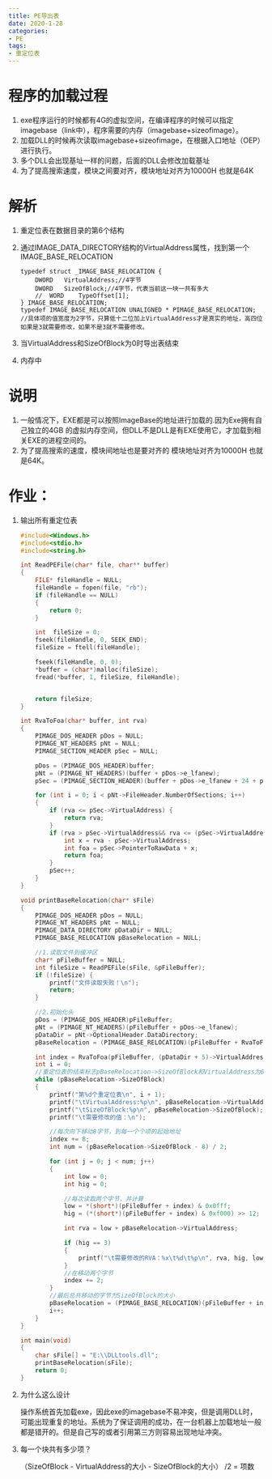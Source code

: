 ```yaml
---
title: PE导出表
date: 2020-1-28
categories: 
- PE
tags: 
- 重定位表
---
```


# 程序的加载过程
1. exe程序运行的时候都有4G的虚拟空间，在编译程序的时候可以指定imagebase（link中），程序需要的内存（imagebase+sizeofimage）。
2. 加载DLL的时候再次读取imagebase+sizeofimage，在根据入口地址（OEP）进行执行。
3. 多个DLL会出现基址一样的问题，后面的DLL会修改加载基址
4. 为了提高搜索速度，模块之间要对齐，模块地址对齐为10000H 也就是64K

# 解析
1. 重定位表在数据目录的第6个结构
2. 通过IMAGE_DATA_DIRECTORY结构的VirtualAddress属性，找到第一个IMAGE_BASE_RELOCATION

    ```
    typedef struct _IMAGE_BASE_RELOCATION {
        DWORD   VirtualAddress;//4字节
        DWORD   SizeOfBlock;//4字节，代表当前这一块一共有多大
        //  WORD    TypeOffset[1];
    } IMAGE_BASE_RELOCATION;
    typedef IMAGE_BASE_RELOCATION UNALIGNED * PIMAGE_BASE_RELOCATION;
    //具体项的值宽度为2字节，只算低十二位加上VirtualAddress才是真实的地址，高四位如果是3就需要修改，如果不是3就不需要修改。
    ```
3. 当VirtualAddress和SizeOfBlock为0时导出表结束
4. 内存中

# 说明
1. 一般情况下，EXE都是可以按照ImageBase的地址进行加载的.因为Exe拥有自己独立的4GB 的虚拟内存空间，但DLL不是DLL是有EXE使用它，才加载到相关EXE的进程空间的。
2. 为了提高搜索的速度，模块间地址也是要对齐的 模块地址对齐为10000H 也就是64K。

# 作业：
1. 输出所有重定位表

    ```c
    #include<Windows.h>
    #include<stdio.h>
    #include<string.h>

    int ReadPEFile(char* file, char** buffer)
    {
        FILE* fileHandle = NULL;
        fileHandle = fopen(file, "rb");
        if (fileHandle == NULL)
        {
            return 0;
        }

        int  fileSize = 0;
        fseek(fileHandle, 0, SEEK_END);
        fileSize = ftell(fileHandle);

        fseek(fileHandle, 0, 0);
        *buffer = (char*)malloc(fileSize);
        fread(*buffer, 1, fileSize, fileHandle);


        return fileSize;
    }

    int RvaToFoa(char* buffer, int rva)
    {
        PIMAGE_DOS_HEADER pDos = NULL;
        PIMAGE_NT_HEADERS pNt = NULL;
        PIMAGE_SECTION_HEADER pSec = NULL;

        pDos = (PIMAGE_DOS_HEADER)buffer;
        pNt = (PIMAGE_NT_HEADERS)(buffer + pDos->e_lfanew);
        pSec = (PIMAGE_SECTION_HEADER)(buffer + pDos->e_lfanew + 24 + pNt->FileHeader.SizeOfOptionalHeader);

        for (int i = 0; i < pNt->FileHeader.NumberOfSections; i++)
        {
            if (rva <= pSec->VirtualAddress) {
                return rva;
            }
            if (rva > pSec->VirtualAddress&& rva <= (pSec->VirtualAddress + pSec->SizeOfRawData)) {
                int x = rva - pSec->VirtualAddress;
                int foa = pSec->PointerToRawData + x;
                return foa;
            }
            pSec++;
        }
    }

    void printBaseRelocation(char* sFile)
    {
        PIMAGE_DOS_HEADER pDos = NULL;
        PIMAGE_NT_HEADERS pNt = NULL;
        PIMAGE_DATA_DIRECTORY pDataDir = NULL;
        PIMAGE_BASE_RELOCATION pBaseRelocation = NULL;

        //1.读取文件到缓冲区
        char* pFileBuffer = NULL;
        int fileSize = ReadPEFile(sFile, &pFileBuffer);
        if (!fileSize) {
            printf("文件读取失败！\n");
            return;
        }

        //2.初始化头
        pDos = (PIMAGE_DOS_HEADER)pFileBuffer;
        pNt = (PIMAGE_NT_HEADERS)(pFileBuffer + pDos->e_lfanew);
        pDataDir = pNt->OptionalHeader.DataDirectory;
        pBaseRelocation = (PIMAGE_BASE_RELOCATION)(pFileBuffer + RvaToFoa(pFileBuffer, (pDataDir + 5)->VirtualAddress));

        int index = RvaToFoa(pFileBuffer, (pDataDir + 5)->VirtualAddress);
        int i = 0;
        //重定位表的结束标志pBaseRelocation->SizeOfBlock和VirtualAddress为0，
        while (pBaseRelocation->SizeOfBlock)
        {
            printf("第%d个重定位表\n", i + 1);
            printf("\tVirtualAddress:%p\n", pBaseRelocation->VirtualAddress);
            printf("\tSizeOfBlock:%p\n", pBaseRelocation->SizeOfBlock);
            printf("\t需要修改的值：\n");

            //每次向下移动8字节，到每一个个项的起始地址
            index += 8;
            int num = (pBaseRelocation->SizeOfBlock - 8) / 2;

            for (int j = 0; j < num; j++)
            {
                int low = 0;
                int hig = 0;

                //每次读取两个字节，并计算
                low = *(short*)(pFileBuffer + index) & 0x0fff;
                hig = (*(short*)(pFileBuffer + index) & 0xf000) >> 12;

                int rva = low + pBaseRelocation->VirtualAddress;

                if (hig == 3)
                {
                    printf("\t需要修改的RVA：%x\t%d\t%p\n", rva, hig, low);
                }
                //在移动两个字节
                index += 2;
            }
            //最后总共移动的字节为SizeOfBlock的大小
            pBaseRelocation = (PIMAGE_BASE_RELOCATION)(pFileBuffer + index);
            i++;
        }
    }

    int main(void)
    {
        char sFile[] = "E:\\DLLtools.dll";
        printBaseRelocation(sFile);
        return 0;
    }

    ```
2. 为什么这么设计

    操作系统首先加载exe，因此exe的imagebase不易冲突，但是调用DLL时，可能出现重复的地址。系统为了保证调用的成功，在一台机器上加载地址一般都是错开的。但是自己写的或者引用第三方则容易出现地址冲突。
3. 每一个块共有多少项？

    （SizeOfBlock - VirtualAddress的大小 - SizeOfBlock的大小） /2  = 项数